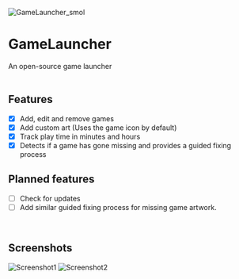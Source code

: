 ![GameLauncher_smol](https://github.com/user-attachments/assets/abb25b17-65a3-4ea2-a88e-3575ae49cf20)
# GameLauncher
An open-source game launcher
<br><br>

## Features
 - [x] Add, edit and remove games
 - [x] Add custom art (Uses the game icon by default)
 - [x] Track play time in minutes and hours
 - [x] Detects if a game has gone missing and provides a guided fixing process

## Planned features
 - [ ] Check for updates
 - [ ] Add similar guided fixing process for missing game artwork.
<br>

## Screenshots
![Screenshot1](https://github.com/user-attachments/assets/99f096e7-dcba-4923-ae6f-c38fb49c6dd8)
![Screenshot2](https://github.com/user-attachments/assets/3c221298-81b2-4a91-93e6-52c8c091b5da)
